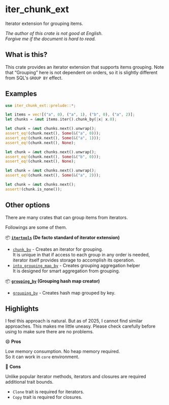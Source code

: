 iter_chunk_ext
===

Iterator extension for grouping items.

*The author of this crate is not good at English.*  
*Forgive me if the document is hard to read.*

## What is this?

This crate provides an iterator extension that supports items grouping.
Note that “Grouping” here is not dependent on orders, so it is slightly
different from SQL's `GROUP BY` effect.

## Examples

```rust
use iter_chunk_ext::prelude::*;

let items = vec![("a", 0), ("a", 1), ("b", 0), ("a", 2)];
let chunks = &mut items.iter().chunk_by(|x| x.0);

let chunk = &mut chunks.next().unwrap();
assert_eq!(chunk.next(), Some(&("a", 0)));
assert_eq!(chunk.next(), Some(&("a", 1)));
assert_eq!(chunk.next(), None);

let chunk = &mut chunks.next().unwrap();
assert_eq!(chunk.next(), Some(&("b", 0)));
assert_eq!(chunk.next(), None);

let chunk = &mut chunks.next().unwrap();
assert_eq!(chunk.next(), Some(&("a", 2)));

let chunk = &mut chunks.next();
assert!(chunk.is_none());
```

## Other options

There are many crates that can group items from iterators.

Followings are some of them.

📦 **[`itertools`][it_0] (De facto standard of iterator extension)**

* [`chunk_by`][it_1] - Creates an iterator for grouping.  
  It is unique in that if access to each group in any order is needed,  
  iterator itself provides storage to accomplish its operation.
* [`into_grouping_map_by`][it_2] - Creates grouping aggregation helper  
  It is designed for smart aggregation from grouping.

📦 **[`grouping_by`][gb_0] (Grouping hash map creator)**

* [`grouping_by`][gb_1] - Creates hash map grouped by key.

## Highlights

I feel this approach is natural. But as of 2025, I cannot find similar
approaches. This makes me little uneasy. Please check carefully before
using to make sure there are no problems.

😄 **Pros**

Low memory consumption. No heap memory required.  
So it can work in `core` environment.

🤔 **Cons**

Unlike popular iterator methods, iterators and closures are required
additional trait bounds.

* `Clone` trait is required for iterators.
* `Copy` trait is required for closures.

<!-- Links -->

[it_0]: https://crates.io/crates/itertools
[it_1]: https://docs.rs/itertools/0.14.0/itertools/trait.Itertools.html#method.chunk_by
[it_2]: https://docs.rs/itertools/0.14.0/itertools/trait.Itertools.html#method.into_grouping_map_by
[gb_0]: https://crates.io/crates/grouping_by
[gb_1]: https://docs.rs/grouping_by/0.2.2/grouping_by/trait.GroupingBy.html#tymethod.grouping_by
